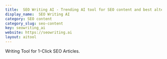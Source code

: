 ```yaml
---
title:  SEO Writing AI - Trending AI tool for SEO content and best alternatives
display_name:  SEO Writing AI
category: SEO content
category_slug: seo-content
key: seowriting_ai
website: https://seowriting.ai
layout: aitool
---
```


Writing Tool for 1-Click SEO Articles.

